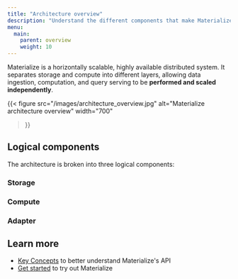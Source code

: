 ```yaml
---
title: "Architecture overview"
description: "Understand the different components that make Materialize a horizontally scalable, highly available distributed system."
menu:
  main:
    parent: overview
    weight: 10
---
```


Materialize is a horizontally scalable, highly available distributed system. It separates storage and compute into different layers, allowing data ingestion, computation, and query serving to be **performed and scaled independently**.

{{<
    figure src="/images/architecture_overview.jpg"
    alt="Materialize architecture overview"
    width="700"
>}}

## Logical components

The architecture is broken into three logical components:

### Storage

### Compute

### Adapter

## Learn more

- [Key Concepts](/overview/key-concepts/) to better understand Materialize's API
- [Get started](/get-started) to try out Materialize
